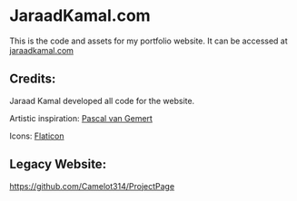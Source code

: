 # JaraadKamal.com
This is the code and assets for my portfolio website.
It can be accessed at [jaraadkamal.com](http://www.jaraadkamal.com)

## Credits:
Jaraad Kamal developed all code for the website.

Artistic inspiration: [Pascal van Gemert](https://pascalvangemert.nl/)

Icons: [Flaticon](https://www.flaticon.com/)

## Legacy Website:
https://github.com/Camelot314/ProjectPage
